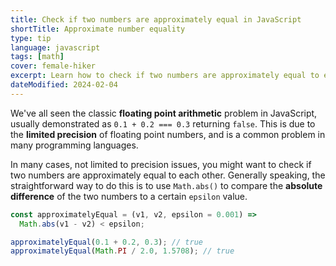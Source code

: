 ```yaml
---
title: Check if two numbers are approximately equal in JavaScript
shortTitle: Approximate number equality
type: tip
language: javascript
tags: [math]
cover: female-hiker
excerpt: Learn how to check if two numbers are approximately equal to each other in JavaScript.
dateModified: 2024-02-04
---
```


We've all seen the classic **floating point arithmetic** problem in JavaScript, usually demonstrated as `0.1 + 0.2 === 0.3` returning `false`. This is due to the **limited precision** of floating point numbers, and is a common problem in many programming languages.

In many cases, not limited to precision issues, you might want to check if two numbers are approximately equal to each other. Generally speaking, the straightforward way to do this is to use `Math.abs()` to compare the **absolute difference** of the two numbers to a certain `epsilon` value.

```js
const approximatelyEqual = (v1, v2, epsilon = 0.001) =>
  Math.abs(v1 - v2) < epsilon;

approximatelyEqual(0.1 + 0.2, 0.3); // true
approximatelyEqual(Math.PI / 2.0, 1.5708); // true
```
